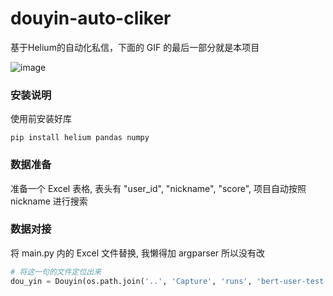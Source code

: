 # douyin-auto-cliker
基于Helium的自动化私信，下面的 GIF 的最后一部分就是本项目

![image](./static/douyin_spider_v1_0.gif)

### 安装说明
使用前安装好库

```
pip install helium pandas numpy
```

### 数据准备
准备一个 Excel 表格, 表头有 "user_id", "nickname", "score", 项目自动按照 nickname 进行搜索

### 数据对接
将 main.py 内的 Excel 文件替换, 我懒得加 argparser 所以没有改

```python
# 将这一句的文件定位出来
dou_yin = Douyin(os.path.join('..', 'Capture', 'runs', 'bert-user-test.xlsx'))
```
